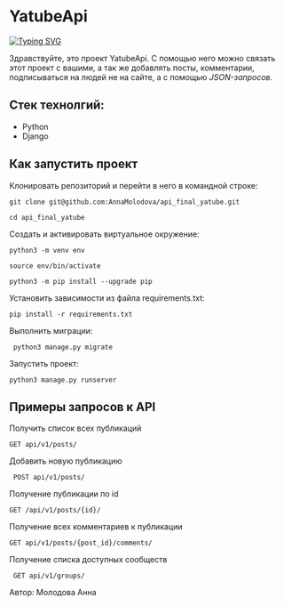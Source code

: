 # YatubeApi

[![Typing SVG](https://readme-typing-svg.herokuapp.com?font=Fira+Code&pause=1000&color=AD7AF7&width=435&lines=%D0%94%D0%BE%D0%B1%D1%80%D0%BE+%D0%BF%D0%BE%D0%B6%D0%B0%D0%BB%D0%BE%D0%B2%D0%B0%D1%82%D1%8C+%D0%B2+YatubeAPI)](https://git.io/typing-svg)

Здравствуйте, это проект YatubeApi. С помощью него можно связать этот проект с вашими, а так же добавлять посты, комментарии, подписываться на людей не на сайте, а с помощью *JSON-запросов*.


## Стек технолгий:
- Python
- Django

## Как запустить проект

Клонировать репозиторий и перейти в него в командной строке:

    git clone git@github.com:AnnaMolodova/api_final_yatube.git

    cd api_final_yatube


Cоздать и активировать виртуальное окружение:

    python3 -m venv env
    
    source env/bin/activate
    
    python3 -m pip install --upgrade pip


Установить зависимости из файла requirements.txt:

    pip install -r requirements.txt


Выполнить миграции:

     python3 manage.py migrate


Запустить проект:

    python3 manage.py runserver



## Примеры запросов к API

Получить список всех публикаций

    GET api/v1/posts/

Добавить новую публикацию

     POST api/v1/posts/

Получение публикации по id

    GET /api/v1/posts/{id}/

Получение всех комментариев к публикации

    GET api/v1/posts/{post_id}/comments/

Получение списка доступных сообществ

     GET api/v1/groups/
     
Автор: Молодова Анна
